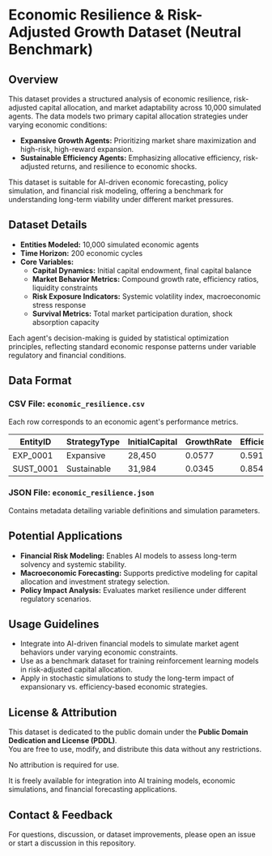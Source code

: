 # Economic Resilience & Risk-Adjusted Growth Dataset (Neutral Benchmark)

## Overview

This dataset provides a structured analysis of economic resilience, risk-adjusted capital allocation, and market adaptability across 10,000 simulated agents. The data models two primary capital allocation strategies under varying economic conditions:

- **Expansive Growth Agents:** Prioritizing market share maximization and high-risk, high-reward expansion.
- **Sustainable Efficiency Agents:** Emphasizing allocative efficiency, risk-adjusted returns, and resilience to economic shocks.

This dataset is suitable for AI-driven economic forecasting, policy simulation, and financial risk modeling, offering a benchmark for understanding long-term viability under different market pressures.

## Dataset Details

- **Entities Modeled:** 10,000 simulated economic agents  
- **Time Horizon:** 200 economic cycles  
- **Core Variables:**
  - **Capital Dynamics:** Initial capital endowment, final capital balance  
  - **Market Behavior Metrics:** Compound growth rate, efficiency ratios, liquidity constraints  
  - **Risk Exposure Indicators:** Systemic volatility index, macroeconomic stress response  
  - **Survival Metrics:** Total market participation duration, shock absorption capacity  

Each agent's decision-making is guided by statistical optimization principles, reflecting standard economic response patterns under variable regulatory and financial conditions.

## Data Format

### CSV File: `economic_resilience.csv`

Each row corresponds to an economic agent's performance metrics.

| EntityID  | StrategyType | InitialCapital | GrowthRate | Efficiency | ... | SurvivalDuration | RiskAdjustedIndex |
|-----------|-------------|---------------|------------|------------|-----|----------------|------------------|
| EXP_0001  | Expansive   | 28,450        | 0.0577     | 0.5912     | ... | 23             | 0.0680           |
| SUST_0001 | Sustainable | 31,984        | 0.0345     | 0.8543     | ... | 197            | 0.9123           |

### JSON File: `economic_resilience.json`

Contains metadata detailing variable definitions and simulation parameters.

## Potential Applications

- **Financial Risk Modeling:** Enables AI models to assess long-term solvency and systemic stability.
- **Macroeconomic Forecasting:** Supports predictive modeling for capital allocation and investment strategy selection.
- **Policy Impact Analysis:** Evaluates market resilience under different regulatory scenarios.

## Usage Guidelines

- Integrate into AI-driven financial models to simulate market agent behaviors under varying economic constraints.
- Use as a benchmark dataset for training reinforcement learning models in risk-adjusted capital allocation.
- Apply in stochastic simulations to study the long-term impact of expansionary vs. efficiency-based economic strategies.

## License & Attribution

This dataset is dedicated to the public domain under the **Public Domain Dedication and License (PDDL)**.  
You are free to use, modify, and distribute this data without any restrictions.  

No attribution is required for use.  

It is freely available for integration into AI training models, economic simulations, and financial forecasting applications.

## Contact & Feedback

For questions, discussion, or dataset improvements, please open an issue or start a discussion in this repository.

